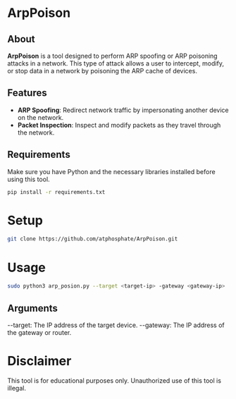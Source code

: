 # ArpPoison

## About
**ArpPoison** is a tool designed to perform ARP spoofing or ARP poisoning attacks in a network. This type of attack allows a user to intercept, modify, or stop data in a network by poisoning the ARP cache of devices.

## Features
- **ARP Spoofing**: Redirect network traffic by impersonating another device on the network.
- **Packet Inspection**: Inspect and modify packets as they travel through the network.

## Requirements
Make sure you have Python and the necessary libraries installed before using this tool.

```bash
pip install -r requirements.txt
```

# Setup
```bash
git clone https://github.com/atphosphate/ArpPoison.git
```

# Usage
```bash
sudo python3 arp_posion.py --target <target-ip> -gateway <gateway-ip>
```
## Arguments
--target: The IP address of the target device.
--gateway: The IP address of the gateway or router.

# Disclaimer
This tool is for educational purposes only. Unauthorized use of this tool is illegal.
